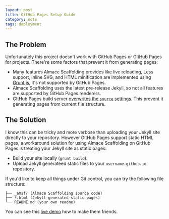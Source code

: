 ```yaml
---
layout: post
title: GitHub Pages Setup Guide
category: note
tags: deployment
---
```


## The Problem

Unfortunately this project doesn't work with GitHub Pages or GitHub Pages for projects. There're some factors that prevent it from generating pages:

- Many features Almace Scaffolding provides like live reloading, Less support, inline SVG, and HTML minification are implemented using [Grunt.js](http://gruntjs.com/), it's not supported by GitHub Pages.
- Almace Scaffolding uses the latest pre-release Jekyll, so not all features are supported by GitHub Pages renderers.
- GItHub Pages build server [overwrites the `source` settings](https://help.github.com/articles/pages-don-t-build-unable-to-run-jekyll#source-setting). This prevent it generating pages from current file structure.

## The Solution

I know this can be tricky and more verbose than uploading your Jekyll site directly to your repository. However GitHub Pages support static HTML pages, a workaround solution for using Almace Scaffolding on GitHub Pages is treating your Jekyll site as static pages:

- Build your site locally (`grunt build`).
- Upload Jekyll generateed static files to your `username.github.io` repository.

If you'd like to keep all things under Git control, you can try the following file structure:

```
├── _amsf/ (Almace Scaffolding source code)
├── *.html (Jekyll-generated static pages)
└── README.md (your own readme)
```

You can see this [live demo](http://github.com/amsf/amsf.github.io/) how to make them friends.
